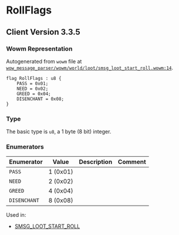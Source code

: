# RollFlags

## Client Version 3.3.5

### Wowm Representation

Autogenerated from `wowm` file at [`wow_message_parser/wowm/world/loot/smsg_loot_start_roll.wowm:14`](https://github.com/gtker/wow_messages/tree/main/wow_message_parser/wowm/world/loot/smsg_loot_start_roll.wowm#L14).

```rust,ignore
flag RollFlags : u8 {
    PASS = 0x01;
    NEED = 0x02;
    GREED = 0x04;
    DISENCHANT = 0x08;
}
```
### Type
The basic type is `u8`, a 1 byte (8 bit) integer.
### Enumerators
| Enumerator | Value  | Description | Comment |
| --------- | -------- | ----------- | ------- |
| `PASS` | 1 (0x01) |  |  |
| `NEED` | 2 (0x02) |  |  |
| `GREED` | 4 (0x04) |  |  |
| `DISENCHANT` | 8 (0x08) |  |  |

Used in:
* [SMSG_LOOT_START_ROLL](smsg_loot_start_roll.md)
